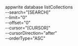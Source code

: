 appwrite database listCollections \
        --search="[SEARCH]" \
        --limit="0" \
        --offset="0" \
        --cursor="[CURSOR]" \
        --cursorDirection="after" \
        --orderType="ASC"
